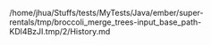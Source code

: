 /home/jhua/Stuffs/tests/MyTests/Java/ember/super-rentals/tmp/broccoli_merge_trees-input_base_path-KDl4BzJI.tmp/2/History.md